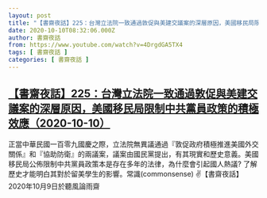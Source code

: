 ```yaml
---
layout: post
title: "【書齋夜話】225：台灣立法院一致通過敦促與美建交議案的深層原因，美國移民局限制中共黨員政策的積極效應（2020-10-10）"
date: 2020-10-10T08:32:06.000Z
author: 書齋夜話
from: https://www.youtube.com/watch?v=4DrgdGA5TX4
tags: [ 書齋夜話 ]
categories: [ 書齋夜話 ]
---
```

<!--1602318726000-->
[【書齋夜話】225：台灣立法院一致通過敦促與美建交議案的深層原因，美國移民局限制中共黨員政策的積極效應（2020-10-10）](https://www.youtube.com/watch?v=4DrgdGA5TX4)
------

<div>
正當中華民國一百零九國慶之際，立法院無異議通過『敦促政府積極推進美國外交關係』和『協助防衛』的兩議案，議案由國民黨提出，有其現實和歷史意義。美國移民局公佈限制中共黨員政策本是存在多年的法律，為什麼會引起國人熱議? 了解歷史才能明白其對於留美學生的影響。常識(commonsense) ✌【書齋夜話】2020年10月9日於聽風論雨齋
</div>
